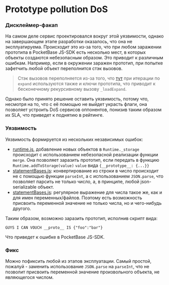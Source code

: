 # Prototype pollution DoS

### Дисклеймер-факап

На самом деле сервис проектировался вокруг этой уязвимости, однако на завершающем этапе разработки оказалось, что она не эксплуатируема. Происходит это из-за того, что при любом заражении прототипа в PocketBase JS-SDK есть несколько мест, в которых объекты создаются небезопасным образом. Это приводит к различным ошибкам. Например, если в окружении заражен прототип, при попытке зафетчить любой объект переполнится стэк вызовов.

> Стэк вызовов переполняется из-за того, что [тут](https://github.com/pocketbase/js-sdk/blob/283499d912b1c4793649ebd730ac6bed069106bc/src/models/Record.ts#L26) при итерации по `expand` используются также и ключи прототипа, что приводит к бесконечному рекурсивному вызову `_loadExpand`.

Однако было принято решение оставить уязвимость, потому что, несмотря на то, что с её помощью не выйдет украсть флаги, она позволяет устроить DoS сервисов оппонентов, понизив таким образом их SLA, что приведет к поднятию в рейтинге.

### Уязвимость

Уязвимость формируется из нескольких независимых ошибок:

- [runtime.js](/services/amogus_plus_plus/web/src/lib/server/amogus_plus_plus/runtime.js), добавление новых объектов в `Runtime._storage` происходит с использованием небезопасной реализации функции `merge`. Она позволяет заразить прототип, если передать в функцию `Runtime.addToStorage(value)` `value` вида `{__prototype__: {...}}`
- [statementBases.js](services/amogus_plus_plus/web/src/lib/amogus_plus_plus/statementsBases.js): конвертирование из строки в число происходит не с помощью функции `parseInt`, а с использованием `JSON.parse`, что позволяет парсить не только число, а, в принципе, любой json-serializable объект.
- [statementBases.js](services/amogus_plus_plus/web/src/lib/amogus_plus_plus/statementsBases.js): регулярное выражение для числа такое же, как и для имен переменных/файлов. Поэтому есть возможность присвоить переменной значение не только числа, но и чего-нибудь другого.

Таким образом, возможно заразить прототип, исполнив скрипт вида:

```
GUYS I CAN VOUCH __proto__ IS {"foo":"bar"}
```

Что приведет к ошибке в PocketBase JS-SDK.

### Фикс

Можно пофиксить любой из этапов эксплуатации. Самый простой, пожалуй - заменить использование `JSON.parse` на `parseInt`, что не позволит присвоить переменной значение произвольного объекта, не являющегося числом.
